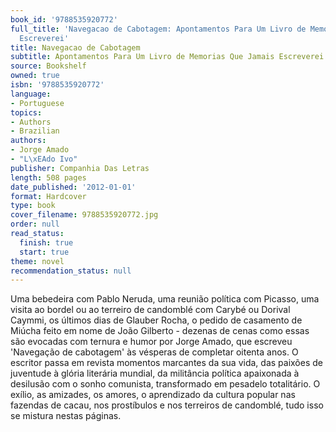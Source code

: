 ```yaml
---
book_id: '9788535920772'
full_title: 'Navegacao de Cabotagem: Apontamentos Para Um Livro de Memorias Que Jamais
  Escreverei'
title: Navegacao de Cabotagem
subtitle: Apontamentos Para Um Livro de Memorias Que Jamais Escreverei
source: Bookshelf
owned: true
isbn: '9788535920772'
language:
- Portuguese
topics:
- Authors
- Brazilian
authors:
- Jorge Amado
- "L\xEAdo Ivo"
publisher: Companhia Das Letras
length: 508 pages
date_published: '2012-01-01'
format: Hardcover
type: book
cover_filename: 9788535920772.jpg
order: null
read_status:
  finish: true
  start: true
theme: novel
recommendation_status: null
---
```

Uma bebedeira com Pablo Neruda, uma reunião política com Picasso, uma visita ao bordel ou ao terreiro de candomblé com Carybé ou Dorival Caymmi, os últimos dias de Glauber Rocha, o pedido de casamento de Miúcha feito em nome de João Gilberto - dezenas de cenas como essas são evocadas com ternura e humor por Jorge Amado, que escreveu 'Navegação de cabotagem' às vésperas de completar oitenta anos. O escritor passa em revista momentos marcantes da sua vida, das paixões de juventude à glória literária mundial, da militância política apaixonada à desilusão com o sonho comunista, transformado em pesadelo totalitário. O exílio, as amizades, os amores, o aprendizado da cultura popular nas fazendas de cacau, nos prostíbulos e nos terreiros de candomblé, tudo isso se mistura nestas páginas.
